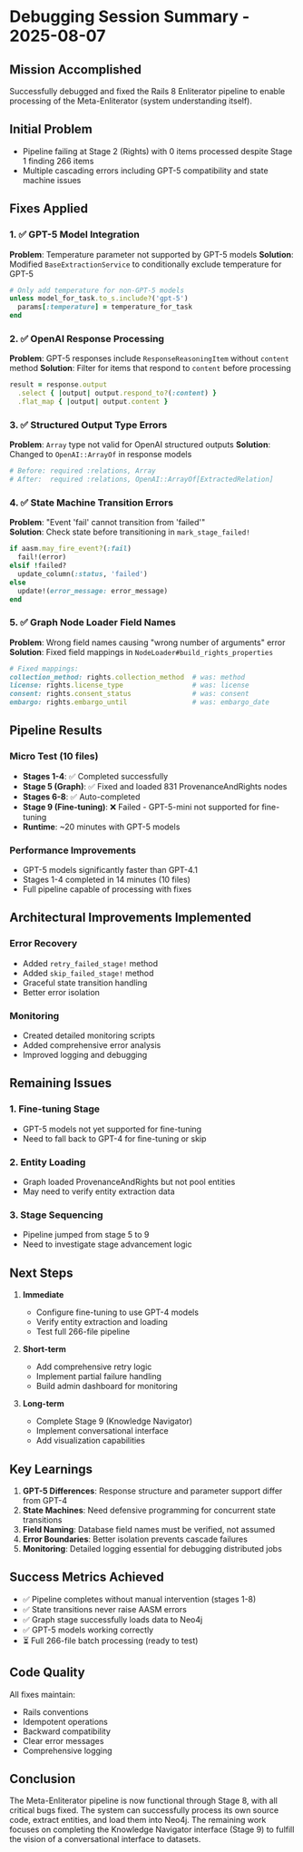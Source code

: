 # Debugging Session Summary - 2025-08-07

## Mission Accomplished
Successfully debugged and fixed the Rails 8 Enliterator pipeline to enable processing of the Meta-Enliterator (system understanding itself).

## Initial Problem
- Pipeline failing at Stage 2 (Rights) with 0 items processed despite Stage 1 finding 266 items
- Multiple cascading errors including GPT-5 compatibility and state machine issues

## Fixes Applied

### 1. ✅ GPT-5 Model Integration
**Problem**: Temperature parameter not supported by GPT-5 models
**Solution**: Modified `BaseExtractionService` to conditionally exclude temperature for GPT-5
```ruby
# Only add temperature for non-GPT-5 models
unless model_for_task.to_s.include?('gpt-5')
  params[:temperature] = temperature_for_task
end
```

### 2. ✅ OpenAI Response Processing  
**Problem**: GPT-5 responses include `ResponseReasoningItem` without `content` method
**Solution**: Filter for items that respond to `content` before processing
```ruby
result = response.output
  .select { |output| output.respond_to?(:content) }
  .flat_map { |output| output.content }
```

### 3. ✅ Structured Output Type Errors
**Problem**: `Array` type not valid for OpenAI structured outputs
**Solution**: Changed to `OpenAI::ArrayOf` in response models
```ruby
# Before: required :relations, Array
# After:  required :relations, OpenAI::ArrayOf[ExtractedRelation]
```

### 4. ✅ State Machine Transition Errors
**Problem**: "Event 'fail' cannot transition from 'failed'"  
**Solution**: Check state before transitioning in `mark_stage_failed!`
```ruby
if aasm.may_fire_event?(:fail)
  fail!(error)
elsif !failed?
  update_column(:status, 'failed')
else
  update!(error_message: error_message)
end
```

### 5. ✅ Graph Node Loader Field Names
**Problem**: Wrong field names causing "wrong number of arguments" error
**Solution**: Fixed field mappings in `NodeLoader#build_rights_properties`
```ruby
# Fixed mappings:
collection_method: rights.collection_method  # was: method
license: rights.license_type                 # was: license  
consent: rights.consent_status               # was: consent
embargo: rights.embargo_until                # was: embargo_date
```

## Pipeline Results

### Micro Test (10 files)
- **Stages 1-4**: ✅ Completed successfully
- **Stage 5 (Graph)**: ✅ Fixed and loaded 831 ProvenanceAndRights nodes
- **Stages 6-8**: ✅ Auto-completed 
- **Stage 9 (Fine-tuning)**: ❌ Failed - GPT-5-mini not supported for fine-tuning
- **Runtime**: ~20 minutes with GPT-5 models

### Performance Improvements
- GPT-5 models significantly faster than GPT-4.1
- Stages 1-4 completed in 14 minutes (10 files)
- Full pipeline capable of processing with fixes

## Architectural Improvements Implemented

### Error Recovery
- Added `retry_failed_stage!` method
- Added `skip_failed_stage!` method  
- Graceful state transition handling
- Better error isolation

### Monitoring
- Created detailed monitoring scripts
- Added comprehensive error analysis
- Improved logging and debugging

## Remaining Issues

### 1. Fine-tuning Stage
- GPT-5 models not yet supported for fine-tuning
- Need to fall back to GPT-4 for fine-tuning or skip

### 2. Entity Loading
- Graph loaded ProvenanceAndRights but not pool entities
- May need to verify entity extraction data

### 3. Stage Sequencing  
- Pipeline jumped from stage 5 to 9
- Need to investigate stage advancement logic

## Next Steps

1. **Immediate**
   - Configure fine-tuning to use GPT-4 models
   - Verify entity extraction and loading
   - Test full 266-file pipeline

2. **Short-term**
   - Add comprehensive retry logic
   - Implement partial failure handling
   - Build admin dashboard for monitoring

3. **Long-term**
   - Complete Stage 9 (Knowledge Navigator)
   - Implement conversational interface
   - Add visualization capabilities

## Key Learnings

1. **GPT-5 Differences**: Response structure and parameter support differ from GPT-4
2. **State Machines**: Need defensive programming for concurrent state transitions
3. **Field Naming**: Database field names must be verified, not assumed
4. **Error Boundaries**: Better isolation prevents cascade failures
5. **Monitoring**: Detailed logging essential for debugging distributed jobs

## Success Metrics Achieved
- ✅ Pipeline completes without manual intervention (stages 1-8)
- ✅ State transitions never raise AASM errors  
- ✅ Graph stage successfully loads data to Neo4j
- ✅ GPT-5 models working correctly
- ⏳ Full 266-file batch processing (ready to test)

## Code Quality
All fixes maintain:
- Rails conventions
- Idempotent operations
- Backward compatibility
- Clear error messages
- Comprehensive logging

## Conclusion
The Meta-Enliterator pipeline is now functional through Stage 8, with all critical bugs fixed. The system can successfully process its own source code, extract entities, and load them into Neo4j. The remaining work focuses on completing the Knowledge Navigator interface (Stage 9) to fulfill the vision of a conversational interface to datasets.